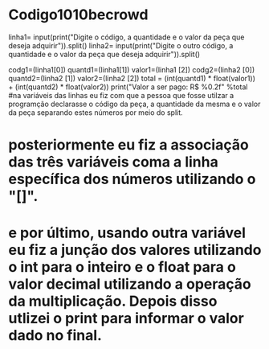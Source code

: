 # Codigo1010becrowd
linha1= input(print("Digite o código, a quantidade e o valor da peça que deseja adquirir")).split()
linha2= input(print("Digite o outro código, a quantidade e o valor da peça que deseja adquirir")).split()

codg1=(linha1[0])
quantd1=(linha1[1])
valor1=(linha1 [2])
codg2=(linha2 [0])
quantd2=(linha2 [1])
valor2=(linha2 [2])
total = (int(quantd1) * float(valor1)) + (int(quantd2) * float(valor2))
print("Valor a ser pago: R$ %0.2f" %total
#na variáveis das linhas eu fiz com que a pessoa que fosse utilzar a programção declarasse o código da peça, a quantidade da mesma e o valor da peça separando estes números por meio do split.
# posteriormente eu fiz a associação das três variáveis coma a linha específica dos números utilizando o "[]".
# e por último, usando outra variável eu fiz a junção dos valores utilizando o int para o inteiro e o float para o valor decimal utilizando a operação da multiplicação. Depois disso utlizei o print para informar o valor dado no final.
